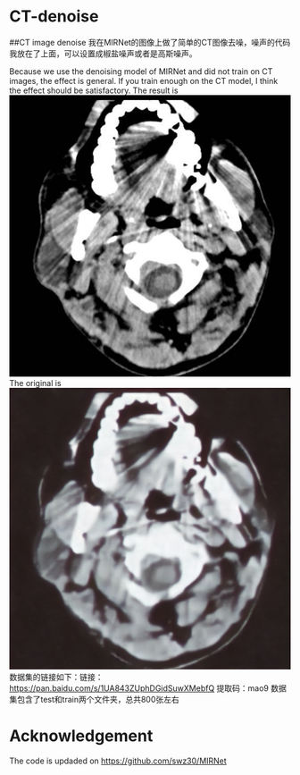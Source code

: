 # CT-denoise
##CT image denoise
我在MIRNet的图像上做了简单的CT图像去噪，噪声的代码我放在了上面，可以设置成椒盐噪声或者是高斯噪声。

Because we use the denoising model of MIRNet and did not train on CT images, the effect is general. If you train enough on the CT model, I think the effect should be satisfactory.
The result is ![image](https://github.com/zhangbaijin/CT-denoise/blob/main/2%20(2).jpg)
The original is ![image](https://github.com/zhangbaijin/CT-denoise/blob/main/0001_1.png)
数据集的链接如下：链接：https://pan.baidu.com/s/1UA843ZUphDGidSuwXMebfQ 
提取码：mao9 
数据集包含了test和train两个文件夹，总共800张左右

# Acknowledgement
The code is updaded on https://github.com/swz30/MIRNet 
